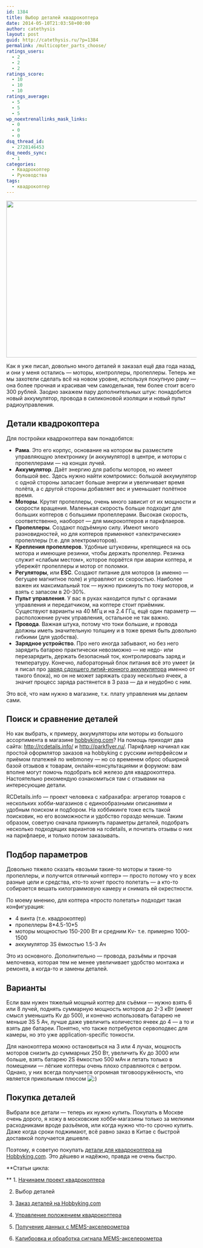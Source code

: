 ```yaml
---
id: 1384
title: Выбор деталей квадрокоптера
date: 2014-05-10T21:03:58+00:00
author: catethysis
layout: post
guid: http://catethysis.ru/?p=1384
permalink: /multicopter_parts_choose/
ratings_users:
  - 2
  - 2
  - 2
ratings_score:
  - 10
  - 10
  - 10
ratings_average:
  - 5
  - 5
  - 5
wp_noextrenallinks_mask_links:
  - 0
  - 0
  - 0
dsq_thread_id:
  - 2728146453
dsq_needs_sync:
  - 1
categories:
  - Квадрокоптер
  - Руководства
tags:
  - квадрокоптер
---
```

<img class="alignnone" src="http://static.catethysis.ru/files/sk450.jpg" alt="" width="565" height="414" />

Как я уже писал, довольно много деталей я заказал ещё два года назад, и они у меня остались &#8212; моторы, контроллеры, пропеллеры. Теперь же мы захотели сделать всё на новом уровне, используя покупную раму &#8212; она более прочная и красивая чем самодельная, тем более стоит всего 300 рублей. Заодно закажем пару дополнительных штук: понадобится новый аккумулятор, провода в силиконовой изоляции и новый пульт радиоуправления.

<!--more-->

## Детали квадрокоптера

Для постройки квадрокоптера вам понадобятся:

  * **Рама**. Это его корпус, основание на котором вы разместите управляющую электронику (и аккумулятор) в центре, и моторы с пропеллерами &#8212; на концах лучей.
  * **Аккумулятор**. Даёт энергию для работы моторов, но имеет большой вес. Здесь нужно найти компромисс: большой аккумулятор с одной стороны запасает больше энергии и увеличивает время полёта, а с другой стороны добавляет вес и уменьшает полётное время.
  * **Моторы**. Крутят пропеллеры, очень много зависит от их мощности и скорости вращения. Маленькая скорость больше подходит для больших коптеров с большими пропеллерами. Высокая скорость, соответственно, наоборот &#8212; для микрокоптеров и паркфлаеров.
  * **Пропеллеры**. Создают подъёмную силу. Имеют много разновидностей, но для коптеров применяют &#171;электрические&#187; пропеллеры (т.е. для электромоторов).
  * **Крепления пропеллеров**. Удобные штуковины, крепящиеся на ось мотора и имеющие резинки, чтобы держать пропеллер. Резинка служит &#171;слабым местом&#187;, которое порвётся при аварии коптера, и убережёт пропеллеры и мотор от поломки.
  * **Регуляторы**, или **ESC**. Создают питание для моторов (а именно &#8212; бегущее магнитное поле) и управляют их скоростью. Наиболее важен их максимальный ток &#8212; нужно прикинуть по току моторов, и взять с запасом в 20-30%.
  * **Пульт управления**. У вас в руках находится пульт с органами управления и передатчиком, на коптере стоит приёмник. Существуют варианты на 40 МГц и на 2.4 ГГц, ещё один параметр &#8212; расположение ручек управления, остальное не так важно.
  * **Провода**. Важная штука, потому что токи большие, и провода должны иметь значительную толщину и в тоже время быть довольно гибкими (для удобства).
  * **Зарядное устройство**. Про него иногда забывают, но без него зарядить батарею практически невозможно &#8212; не недо- или перезарядить, держать безопасный ток, контролировать заряд и температуру. Конечно, лабораторный блок питания всё это умеет (и я писал про [заряд сдохшего литий-ионного аккумулятора](http://catethysis.ru/%d1%80%d0%b0%d0%b7%d0%b1%d0%be%d1%80%d0%ba%d0%b0-%d0%b8-%d1%80%d0%b5%d0%bc%d0%be%d0%bd%d1%82-sony-smartwatch/ "Разборка и ремонт Sony SmartWatch") именно от такого блока), но он не может заряжать сразу несколько ячеек, а значит процесс заряда растянется в 3 раза &#8212; да и неудобно с ним.

Это всё, что нам нужно в магазине, т.к. плату управления мы делаем сами.

## Поиск и сравнение деталей

Но как выбрать, к примеру, аккумуляторы или моторы из большого ассортимента в магазине [hobbyking.com](http://catethysis.ru/multicopter_parts_order_hobbyking/ "Заказ деталей для квадрокоптера на Hobbyking.com")? На помощь приходят два сайта: <a target="_blank" rel="nofollow" href="http://catethysis.ru/goto/http://rcdetails.info/" >http://rcdetails.info/</a> и <a target="_blank" rel="nofollow" href="http://catethysis.ru/goto/http://parkflyer.ru/" >http://parkflyer.ru/</a>. Паркфлаер начинал как простой оформлятор заказов на hobbyking с русским интерфейсом и приёмом платежей по webmoney &#8212; но со временем оброс обширной базой отзывов к товарам, онлайн-консультациями и форумом: вам вполне могут помочь подобрать всё железо для квадрокоптера. Настоятельно рекомендую ознакомиться там с отзывами на интересующие детали.

RCDetails.info &#8212; проект человека с хабрахабра: агрегатор товаров с нескольких хобби-магазинов с единообразными описаниями и удобным поиском и подбором. На хоббикинге тоже есть такой поисковик, но его возможности и удобство гораздо меньше. Таким образом, советую сначала прикинуть параметры деталей, подобрать несколько подходящих вариантов на rcdetails, и почитать отзывы о них на паркфлаере, и только потом заказывать.

## Подбор параметров

Довольно тяжело сказать &#171;возьми такие-то моторы и такие-то пропеллеры, и получится отличный коптер&#187; &#8212; просто потому что у всех разные цели и средства, кто-то хочет просто полетать &#8212; а кто-то собирается вешать килограммовую камеру и снимать ей окрестности.

По моему мнению, для коптера &#171;просто полетать&#187; подходит такая конфигурация:

  * 4 винта (т.е. квадрокоптер)
  * пропеллеры 8\*4.5-10\*5
  * моторы мощностью 150-200 Вт и средним Kv- т.е. примерно 1000-1500
  * аккумулятор 3S ёмкостью 1.5-3 Ач

Это из основного. Дополнительно &#8212; провода, разъёмы и прочая мелочевка, которая тем не менее увеличивает удобство монтажа и ремонта, а когда-то и замены деталей.

## Варианты

Если вам нужен тяжелый мощный коптер для съёмки &#8212; нужно взять 6 или 8 лучей, поднять суммарную мощность моторов до 2-3 кВт (имеет смысл уменьшить Kv до 500), и конечно использовать батарею не меньше 3S 5 Ач, лучше даже увеличить количество ячеек до 4 &#8212; а то и взять две батареи. Понятно, что также потребуется сервоподвес для камеры, но это уже application-specific тонкости.

Для нанокоптера можно остановиться на 3 или 4 лучах, мощность моторов снизить до суммарных 250 Вт, увеличить Kv до 3000 или больше, взять батарею 2S ёмкостью 500 мАч и летать только в помещении &#8212; лёгкие коптеры очень плохо справляются с ветром. Однако, у них всегда получается огромная тяговооружённость, что является прикольным плюсом <img src="http://catethysis.ru/wp-includes/images/smilies/icon_smile.gif" alt=":)" class="wp-smiley" />

## Покупка деталей

Выбрали все детали &#8212; теперь их нужно купить. Покупать в Москве очень дорого, я хожу в московские хобби-магазины только за мелкими расходниками вроде разъёмов, или когда нужно что-то срочно купить. Даже когда сроки поджимают, всё равно заказ в Китае с быстрой доставкой получается дешевле.

Поэтому, я советую покупать [детали для квадрокоптера на Hobbyking.com](http://catethysis.ru/multicopter_parts_order_hobbyking/ "Заказ деталей для квадрокоптера на Hobbyking.com"). Это дёшево и надёжно, правда не очень быстро.

**Статьи цикла:
  
** 1. [Начинаем проект квадрокоптера](http://catethysis.ru/quadrocopter_intro/ "Начинаем проект квадрокоптера")
  
2. Выбор деталей
  
3. [Заказ деталей на Hobbyking.com](http://catethysis.ru/multicopter_parts_order_hobbyking/ "Заказ деталей для квадрокоптера на Hobbyking.com")
  
4. [Управление положением квадрокоптера](http://catethysis.ru/quadrotor_position_control/ "Управление положением квадрокоптера")
  
5. [Получение данных с MEMS-акселерометра](http://catethysis.ru/%d0%b8%d0%bd%d0%b5%d1%80%d1%86%d0%b8%d0%b0%d0%bb%d1%8c%d0%bd%d1%8b%d0%b9-%d0%b4%d0%b0%d1%82%d1%87%d0%b8%d0%ba-%d1%81-usb-%d0%b8%d0%bd%d1%82%d0%b5%d1%80%d1%84%d0%b5%d0%b9%d1%81%d0%be%d0%bc/ "Инерциальный датчик с USB–интерфейсом")
  
6. [Калибровка и обработка сигнала MEMS-акселерометра](http://catethysis.ru/mems_accelerometer_calibrating/)